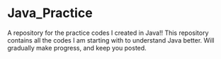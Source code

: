 # Java_Practice
A repository for the practice codes I created in Java!!
This repository contains all the codes I am starting with to understand Java better. Will gradually make progress, and keep you posted.
